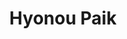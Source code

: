 ---
title: Hyonou Paik
link: https://potinsdivins.wordpress.com/category/predications-meditations/
description: Hyonou Paik est pasteur dans la paroisse de La Côte (Neuchâtel). Les prédications sont disponibles en vidéo.
tags: Neuchâtel, audio, vidéo
---